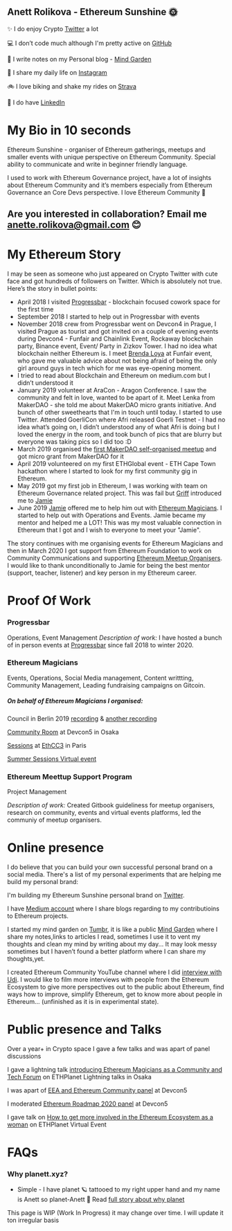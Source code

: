 ## Anett Rolikova - Ethereum Sunshine 🌞

✨ I do enjoy Crypto [Twitter](https://twitter.com/AnettRolikova) a lot


💻 I don’t code much although I'm pretty active on [GitHub](https://github.com/anettrolikova)


📝 I write notes on my Personal blog - [Mind Garden](https://anettrolikova.tumblr.com/)


📸 I share my daily life on [Instagram](https://www.instagram.com/anett.rolikova/)


🚲 I love biking and shake my rides on [Strava](https://www.strava.com/athletes/61054116)



💼 I do have [LinkedIn](https://www.linkedin.com/in/anette-rolikova/) 

# My Bio in 10 seconds 
Ethereum Sunshine - organiser of Ethereum gatherings, meetups and smaller events with unique perspective on Ethereum Community. Special ability to communicate and write in beginner friendly language. 

I used to work with Ethereum Governance project, have a lot of insights about Ethereum Community and it’s members especially from Ethereum Governance an Core Devs perspective. I love Ethereum Community 🤗

## Are you interested in collaboration? Email me anette.rolikova@gmail.com 😊

# My Ethereum Story
I may be seen as someone who just appeared on Crypto Twitter with cute face and got hundreds of followers on Twitter. Which is absolutely not true. 
Here’s the story in bullet points: 

- April 2018 I visited [Progressbar](https://www.progressbar.sk/) - blockchain focused cowork space for the first time
- September 2018 I started to help out in Progressbar with events
- November 2018 crew from Progressbar went on Devcon4 in Prague, I visited Prague as tourist and got invited on a couple of evening events during Devcon4 - Funfair and Chainlink Event, Rockaway blockchain party, Binance event, Event/ Party in Zizkov Tower. I had no idea what blockchain neither Ethereum is. I meet [Brenda Loya](https://www.linkedin.com/in/brendaloya/) at Funfair event, who gave me valuable advice about not being afraid of being the only girl around guys in tech which for me was eye-opening moment.
- I tried to read about Blockchain and Ethereum on medium.com but I didn’t understood it
- January 2019 volunteer at AraCon - Aragon Conference. I saw the community and felt in love, wanted to be apart of it. Meet Lenka from MakerDAO - she told me about MakerDAO micro grants initiative. And bunch of other sweethearts that I'm in touch until today. I started to use Twitter. Attended GoerliCon where Afri released Goerli Testnet - I had no idea what’s going on, I didn’t understood any of what Afri is doing but I loved the energy in the room, and took bunch of pics that are blurry but everyone was taking pics so I did too :D
- March 2019 organised the [first MakerDAO self-organised meetup](https://blog.makerdao.com/makerdao-global-meetups-and-micro-grants-initiative/) and got micro grant from MakerDAO for it
- April 2019 volunteered on my first ETHGlobal event - ETH Cape Town hackathon where I started to look for my first community gig in Ethereum.
- May 2019 got my first job in Ethereum, I was working with team on Ethereum Governance related project. This was fail but [Griff](https://twitter.com/thegrifft) introduced me to [Jamie](https://twitter.com/jemenger)
- June 2019 [Jamie](https://twitter.com/jemenger) offered me to help him out with [Ethereum Magicians](https://ethereum-magicians.org/). I started to help out with Operations and Events. Jamie became my mentor and helped me a LOT! This was my most valuable connection in Ethereum that I got and I wish to everyone to meet your "Jamie".

The story continues with me organising events for Ethereum Magicians and then in March 2020 I got support from Ethereum Foundation to work on Community Communications and supporting [Ethereum Meetup Organisers](https://medium.com/ethereum-meetups-support/creating-support-layer-for-the-local-ethereum-community-builders-6b3e73e4e556).  I would like to thank unconditionally to Jamie for being the best mentor (support, teacher, listener) and key person in my Ethereum career.

# Proof Of Work
### Progressbar
Operations, Event Management
*Description of work:* I have hosted a bunch of in person events at [Progressbar](https://www.progressbar.sk/) since fall 2018 to winter 2020.

### Ethereum Magicians
Events, Operations, Social Media management, Content writtting, Community Management, Leading fundraising campaigns on Gitcoin.

##### On behalf of Ethereum Magicians I organised: 

Council in Berlin 2019 [recording](https://www.youtube.com/watch?v=FBdczc_SY4g&t=4628s) & [another recording](https://www.youtube.com/watch?v=GnyvrAPAluQ)

[Community Room](https://medium.com/ethereum-magicians/ethereum-magicians-sessions-recap-from-devcon5-aac6f36cb54a) at Devcon5 in Osaka

[Sessions](https://medium.com/ethereum-magicians/magic-at-ethcc-3-6dc509e94bad) at [EthCC3](https://ethcc.io/) in Paris

[Summer Sessions Virtual event](https://medium.com/ethereum-magicians/summer-ethereum-extravaganza-is-coming-295c75809349)

### Ethereum Meettup Support Program
Project Management 

*Description of work:* Created Gitbook guideliness for meetup organisers, research on community, events and virtual events platforms, led the communiy of meetup organisers. 


# Online presence
I do believe that you can build your own successful personal brand on a social media. There's a list of my personal experiments that are helping me build my personal brand: 

I'm building my Ethereum Sunshine personal brand on [Twitter](https://twitter.com/AnettRolikova).

I have [Medium account](https://medium.com/@AnettRolikova) where I share blogs regarding to my contributioins to Ethereum projects. 

I started my mind garden on [Tumbr](https://anettrolikova.tumblr.com/), it is like a public [Mind Garden](https://nesslabs.com/mind-garden) where I share my notes,links to articles I read, sometimes I use it to vent my thoughts and clean my mind by writing about my day... It may look messy sometimes but I haven’t found a better platform where I can share my thoughts,yet.

I created Ethereum Community YouTube channel where I did [interview with Udi](https://www.youtube.com/watch?v=JIgdzVraFGk&t=1105s). I would like to film more interviews with people from the Ethereum Ecosystem to give more perspectives out to the public about Ethereum, find ways how to improve, simplify Ethereum, get to know more about people in Ethereum... (unfinished as it is in experimental state).

# Public presence and Talks
Over a year+ in Crypto space I gave a few talks and was apart of panel discussions

I gave a lightning talk [introducing Ethereum Magicians as a Community and Tech Forum](https://twitter.com/smpalladino/status/1181076398301036544?s=20) on ETHPlanet Lightning talks in Osaka 

I was apart of [EEA and Ethereum Community panel](https://twitter.com/helsfoftroy/status/1181377591694901248?s=20) at Devcon5 

I moderated [Ethereum Roadmap 2020 panel](https://twitter.com/nategeier/status/1181443618579476481?s=20) at Devcon5

I gave talk on [How to get more involved in the Ethereum Ecosystem as a woman](https://www.youtube.com/watch?v=Ew1RJyhepuo) on ETHPlanet Virtual Event


# FAQs 
### Why planett.xyz? 
- Simple - I have planet 🪐 tattooed to my right upper hand and my name is Anett so planet-Anett 🤗 
Read [full story about why planet](https://www.instagram.com/p/B4A3JsJHvtl/?utm_source=ig_web_copy_link)


This page is WIP (Work In Progress) it may change over time. I will update it ton irregular basis
